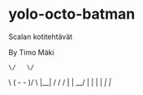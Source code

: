 yolo-octo-batman
================

Scalan kotitehtävät

By Timo Mäki


    \/   \/
  \ ( - - )/
   \ |__| /
    \/  \/
     |  |
     \__/
     |  |
     |  |
    _|  |_
